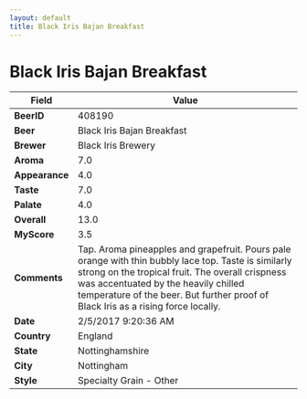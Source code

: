```yaml
---
layout: default
title: Black Iris Bajan Breakfast
---
```


# Black Iris Bajan Breakfast

| Field         | Value     |
|---------------|-----------|
| **BeerID** | 408190 |
| **Beer** | Black Iris Bajan Breakfast |
| **Brewer** | Black Iris Brewery |
| **Aroma** | 7.0 |
| **Appearance** | 4.0 |
| **Taste** | 7.0 |
| **Palate** | 4.0 |
| **Overall** | 13.0 |
| **MyScore** | 3.5 |
| **Comments** | Tap. Aroma pineapples and grapefruit. Pours pale orange with thin bubbly lace top. Taste is similarly strong on the tropical fruit. The overall crispness was accentuated by the heavily chilled temperature of the beer. But further proof of Black Iris as a rising force locally. |
| **Date** | 2/5/2017 9:20:36 AM |
| **Country** | England |
| **State** | Nottinghamshire |
| **City** | Nottingham |
| **Style** | Specialty Grain - Other |
